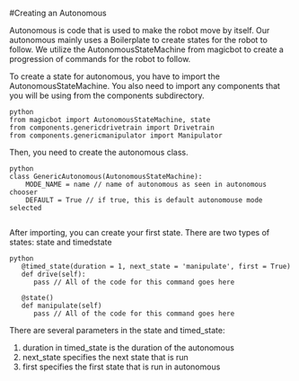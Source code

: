 #Creating an Autonomous

Autonomous is code that is used to make the robot move by itself. 
Our autonomous mainly uses a Boilerplate to create states for the robot to follow.
We utilize the AutonomousStateMachine from magicbot to create a progression of commands for the robot to follow.

To create a state for autonomous, you have to import the AutonomousStateMachine.
You also need to import any components that you will be using from the components subdirectory.

```
python
from magicbot import AutonomousStateMachine, state
from components.genericdrivetrain import Drivetrain
from components.genericmanipulator import Manipulator
```
Then, you need to create the autonomous class.

```
python
class GenericAutonomous(AutonomousStateMachine):
    MODE_NAME = name // name of autonomous as seen in autonomous chooser
    DEFAULT = True // if true, this is default autonomouse mode selected
    
```

After importing, you can create your first state. 
There are two types of states: state and timedstate

```
python
   @timed_state(duration = 1, next_state = 'manipulate', first = True)
   def drive(self):
      pass // All of the code for this command goes here
      
   @state()
   def manipulate(self)
      pass // All of the code for this command goes here
```

There are several parameters in the state and timed_state:
1. duration in timed_state is the duration of the autonomous
2. next_state specifies the next state that is run
3. first specifies the first state that is run in autonomous
